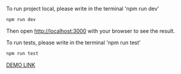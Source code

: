 To run project local, please write in the terminal 'npm run dev'

```bash
npm run dev
```

Then open [http://localhost:3000](http://localhost:3000) with your browser to see the result.

To run tests, please write in the terminal 'npm run test'

```bash
npm run test
```


[DEMO LINK](https://star-navi-delta.vercel.app/)

